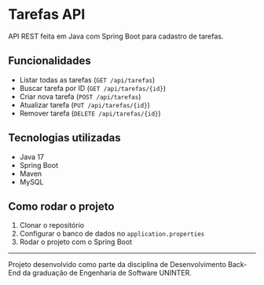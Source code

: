 # Tarefas API

API REST feita em Java com Spring Boot para cadastro de tarefas.

## Funcionalidades

- Listar todas as tarefas (`GET /api/tarefas`)
- Buscar tarefa por ID (`GET /api/tarefas/{id}`)
- Criar nova tarefa (`POST /api/tarefas`)
- Atualizar tarefa (`PUT /api/tarefas/{id}`)
- Remover tarefa (`DELETE /api/tarefas/{id}`)

## Tecnologias utilizadas

- Java 17  
- Spring Boot  
- Maven  
- MySQL

## Como rodar o projeto

1. Clonar o repositório  
2. Configurar o banco de dados no `application.properties`  
3. Rodar o projeto com o Spring Boot

---

Projeto desenvolvido como parte da disciplina de Desenvolvimento Back-End da graduação de Engenharia de Software UNINTER.
